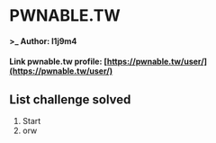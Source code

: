 # PWNABLE.TW

#### >_ Author: l1j9m4

#### Link pwnable.tw profile: [https://pwnable.tw/user/](https://pwnable.tw/user/)

## List challenge solved
  1) Start
  2) orw
